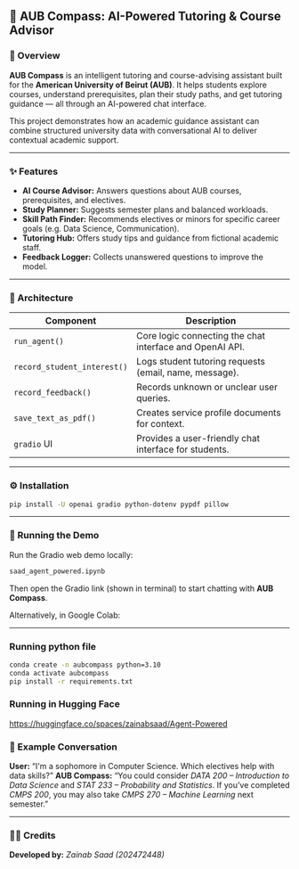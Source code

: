 ## 🧭 AUB Compass: AI-Powered Tutoring & Course Advisor

### 📘 Overview

**AUB Compass** is an intelligent tutoring and course-advising assistant built for the **American University of Beirut (AUB)**.
It helps students explore courses, understand prerequisites, plan their study paths, and get tutoring guidance — all through an AI-powered chat interface.

This project demonstrates how an academic guidance assistant can combine structured university data with conversational AI to deliver contextual academic support.

---

### ✨ Features

* **AI Course Advisor:** Answers questions about AUB courses, prerequisites, and electives.
* **Study Planner:** Suggests semester plans and balanced workloads.
* **Skill Path Finder:** Recommends electives or minors for specific career goals (e.g. Data Science, Communication).
* **Tutoring Hub:** Offers study tips and guidance from fictional academic staff.
* **Feedback Logger:** Collects unanswered questions to improve the model.

---

### 🧠 Architecture

| Component                   | Description                                              |
| --------------------------- | -------------------------------------------------------- |
| `run_agent()`               | Core logic connecting the chat interface and OpenAI API. |
| `record_student_interest()` | Logs student tutoring requests (email, name, message).   |
| `record_feedback()`         | Records unknown or unclear user queries.                 |
| `save_text_as_pdf()`        | Creates service profile documents for context.           |
| `gradio` UI                 | Provides a user-friendly chat interface for students.    |

---

### ⚙️ Installation

```bash
pip install -U openai gradio python-dotenv pypdf pillow
```

---

### 🚀 Running the Demo

Run the Gradio web demo locally:

```bash
saad_agent_powered.ipynb
```

Then open the Gradio link (shown in terminal) to start chatting with **AUB Compass**.

Alternatively, in Google Colab:


---

### Running python file
```bash
conda create -n aubcompass python=3.10
conda activate aubcompass
pip install -r requirements.txt

```
### Running in Hugging Face

https://huggingface.co/spaces/zainabsaad/Agent-Powered

### 🧩 Example Conversation

**User:** “I'm a sophomore in Computer Science. Which electives help with data skills?”
**AUB Compass:** “You could consider *DATA 200 – Introduction to Data Science* and *STAT 233 – Probability and Statistics*. If you’ve completed *CMPS 200*, you may also take *CMPS 270 – Machine Learning* next semester.”

---

### 👩‍🏫 Credits

**Developed by:** *Zainab Saad (202472448)*
